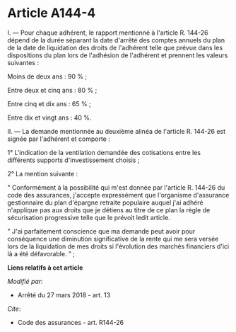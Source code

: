# Article A144-4

I. ― Pour chaque adhérent, le rapport mentionné à l'article R. 144-26 dépend de la durée séparant la date d'arrêté des
comptes annuels du plan de la date de liquidation des droits de l'adhérent telle que prévue dans les dispositions du plan
lors de l'adhésion de l'adhérent et prennent les valeurs suivantes :

Moins de deux ans : 90 % ;

Entre deux et cinq ans : 80 % ;

Entre cinq et dix ans : 65 % ;

Entre dix et vingt ans : 40 %.

II. ― La demande mentionnée au deuxième alinéa de l'article R. 144-26 est signée par l'adhérent et comporte :

1° L'indication de la ventilation demandée des cotisations entre les différents supports d'investissement choisis ;

2° La mention suivante :

" Conformément à la possibilité qui m'est donnée par l'article R. 144-26 du code des assurances, j'accepte expressément que
l'organisme d'assurance gestionnaire du plan d'épargne retraite populaire auquel j'ai adhéré n'applique pas aux droits que je
détiens au titre de ce plan la règle de sécurisation progressive telle que le prévoit ledit article.

" J'ai parfaitement conscience que ma demande peut avoir pour conséquence une diminution significative de la rente qui me
sera versée lors de la liquidation de mes droits si l'évolution des marchés financiers d'ici là a été défavorable. ” ;

**Liens relatifs à cet article**

_Modifié par_:

  - Arrêté du 27 mars 2018 - art. 13

_Cite_:

  - Code des assurances - art. R144-26
